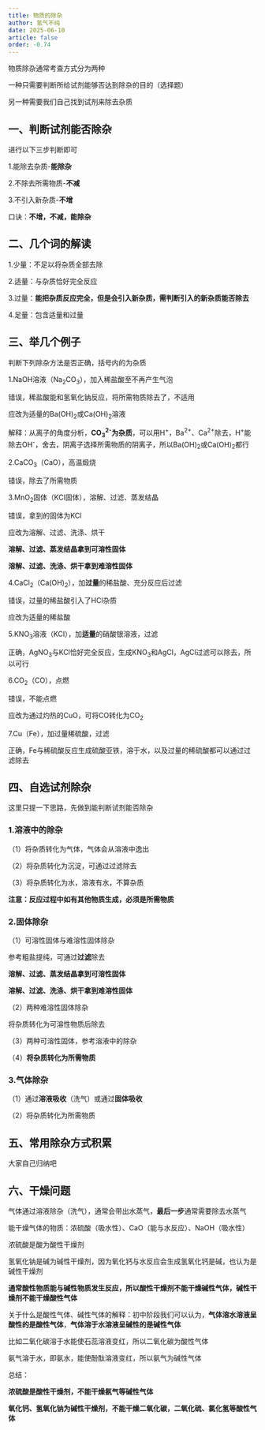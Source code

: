 ```yaml
---
title: 物质的除杂
author: 氢气不纯
date: 2025-06-10
article: false
order: -0.74
---
```


物质除杂通常考查方式分为两种

一种只需要判断所给试剂能够否达到除杂的目的（选择题）

另一种需要我们自己找到试剂来除去杂质

## 一、判断试剂能否除杂	

进行以下三步判断即可

1.能除去杂质-**能除杂**

2.不除去所需物质-**不减**

3.不引入新杂质-**不增**

口诀：**不增，不减，能除杂**

## 二、几个词的解读

1.少量：不足以将杂质全部去除

2.适量：与杂质恰好完全反应

3.过量：**能把杂质反应完全，但是会引入新杂质，需判断引入的新杂质能否除去**

4.足量：包含适量和过量

## 三、举几个例子	

判断下列除杂方法是否正确，括号内的为杂质

1.NaOH溶液（Na<sub>2</sub>CO<sub>3</sub>），加入稀盐酸至不再产生气泡

错误，稀盐酸能和氢氧化钠反应，将所需物质除去了，不适用

应改为适量的Ba(OH)<sub>2</sub>或Ca(OH)<sub>2</sub>溶液

解释：从离子的角度分析，**CO**​**<sub>3</sub>**​**<sup>2-</sup>**​**为杂质**，可以用H<sup>+</sup>，Ba<sup>2+</sup>、Ca<sup>2+</sup>除去，H<sup>+</sup>能除去OH<sup>-</sup>，舍去，阴离子选择所需物质的阴离子，所以Ba(OH)<sub>2</sub>或Ca(OH)<sub>2</sub>都行

2.CaCO<sub>3</sub>（CaO），高温煅烧

错误，除去了所需物质

3.MnO<sub>2</sub>固体（KCl固体），溶解、过滤、蒸发结晶

错误，拿到的固体为KCl

应改为溶解、过滤、洗涤、烘干

**溶解、过滤、蒸发结晶拿到可溶性固体**

**溶解、过滤、洗涤、烘干拿到难溶性固体**

4.CaCl<sub>2</sub>（Ca(OH)<sub>2</sub>），加**过量**的稀盐酸、充分反应后过滤

错误，过量的稀盐酸引入了HCl杂质

应改为适量的稀盐酸

5.KNO<sub>3</sub>溶液（KCl），加**适量**的硝酸银溶液，过滤

正确，AgNO<sub>3</sub>与KCl恰好完全反应，生成KNO<sub>3</sub>和AgCl，AgCl过滤可以除去，所以可行

6.CO<sub>2</sub>（CO），点燃

错误，不能点燃	

应改为通过灼热的CuO，可将CO转化为CO<sub>2</sub>

7.Cu（Fe），加过量稀硫酸，过滤

正确，Fe与稀硫酸反应生成硫酸亚铁，溶于水，以及过量的稀硫酸都可以通过过滤除去

## 四、自选试剂除杂

这里只提一下思路，先做到能判断试剂能否除杂

### 1.溶液中的除杂

（1）将杂质转化为气体，气体会从溶液中逸出

（2）将杂质转化为沉淀，可通过过滤除去

（3）将杂质转化为水，溶液有水，不算杂质

**注意：反应过程中如有其他物质生成，必须是所需物质**

### 2.固体除杂	

（1）可溶性固体与难溶性固体除杂

参考粗盐提纯，可通过**过滤**除去

**溶解、过滤、蒸发结晶拿到可溶性固体**

**溶解、过滤、洗涤、烘干拿到难溶性固体**

（2）两种难溶性固体除杂

将杂质转化为可溶性物质后除去

（3）两种可溶性固体，参考溶液中的除杂

（4）**将杂质转化为所需物质**

### 3.气体除杂

（1）通过**溶液吸收**（洗气）或通过**固体吸收**

（2）将杂质转化为所需物质

## 五、常用除杂方式积累

大家自己归纳吧

## 六、干燥问题	

气体通过溶液除杂（洗气），通常会带出水蒸气，**最后一步**通常需要除去水蒸气

能干燥气体的物质：浓硫酸（吸水性）、CaO（能与水反应）、NaOH（吸水性）

浓硫酸是酸为酸性干燥剂

氢氧化钠是碱为碱性干燥剂，因为氧化钙与水反应会生成氢氧化钙是碱，也认为是碱性干燥剂

**通常酸性物质能与碱性物质发生反应，所以酸性干燥剂不能干燥碱性气体，碱性干燥剂不能干燥酸性气体**

关于什么是酸性气体、碱性气体的解释：初中阶段我们可以认为，**气体溶水溶液呈酸性的是酸性气体**，**气体溶于水溶液呈碱性的是碱性气体**

比如二氧化碳溶于水能使石蕊溶液变红，所以二氧化碳为酸性气体

氨气溶于水，即氨水，能使酚酞溶液变红，所以氨气为碱性气体

总结：

**浓硫酸是酸性干燥剂，不能干燥氨气等碱性气体**

**氧化钙、氢氧化钠为碱性干燥剂，不能干燥二氧化碳，二氧化硫、氯化氢等酸性气体**

‍
